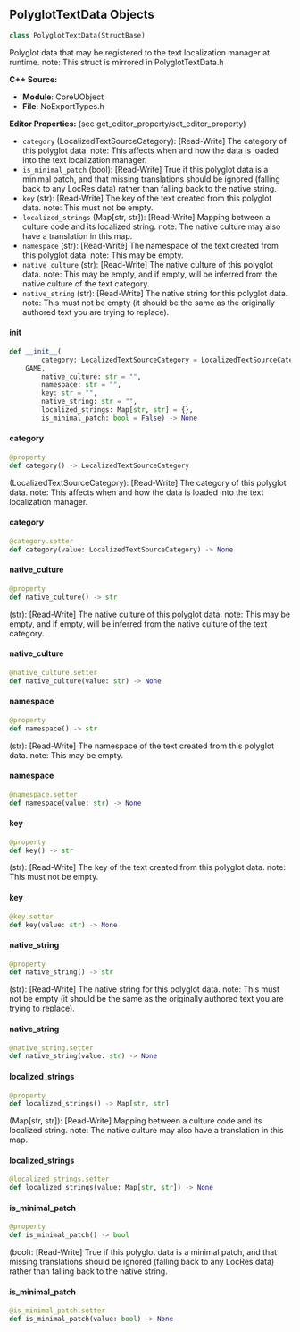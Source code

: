 ## PolyglotTextData Objects

```python
class PolyglotTextData(StructBase)
```

Polyglot data that may be registered to the text localization manager at runtime.
note: This struct is mirrored in PolyglotTextData.h

**C++ Source:**

- **Module**: CoreUObject
- **File**: NoExportTypes.h

**Editor Properties:** (see get_editor_property/set_editor_property)

- ``category`` (LocalizedTextSourceCategory):  [Read-Write] The category of this polyglot data.
  note: This affects when and how the data is loaded into the text localization manager.
- ``is_minimal_patch`` (bool):  [Read-Write] True if this polyglot data is a minimal patch, and that missing translations should be
  ignored (falling back to any LocRes data) rather than falling back to the native string.
- ``key`` (str):  [Read-Write] The key of the text created from this polyglot data.
  note: This must not be empty.
- ``localized_strings`` (Map[str, str]):  [Read-Write] Mapping between a culture code and its localized string.
  note: The native culture may also have a translation in this map.
- ``namespace`` (str):  [Read-Write] The namespace of the text created from this polyglot data.
  note: This may be empty.
- ``native_culture`` (str):  [Read-Write] The native culture of this polyglot data.
  note: This may be empty, and if empty, will be inferred from the native culture of the text category.
- ``native_string`` (str):  [Read-Write] The native string for this polyglot data.
  note: This must not be empty (it should be the same as the originally authored text you are trying to replace).

<a id="unreal.PolyglotTextData.__init__"></a>

#### __init__

```python
def __init__(
        category: LocalizedTextSourceCategory = LocalizedTextSourceCategory.
    GAME,
        native_culture: str = "",
        namespace: str = "",
        key: str = "",
        native_string: str = "",
        localized_strings: Map[str, str] = {},
        is_minimal_patch: bool = False) -> None
```

<a id="unreal.PolyglotTextData.category"></a>

#### category

```python
@property
def category() -> LocalizedTextSourceCategory
```

(LocalizedTextSourceCategory):  [Read-Write] The category of this polyglot data.
note: This affects when and how the data is loaded into the text localization manager.

<a id="unreal.PolyglotTextData.category"></a>

#### category

```python
@category.setter
def category(value: LocalizedTextSourceCategory) -> None
```

<a id="unreal.PolyglotTextData.native_culture"></a>

#### native_culture

```python
@property
def native_culture() -> str
```

(str):  [Read-Write] The native culture of this polyglot data.
note: This may be empty, and if empty, will be inferred from the native culture of the text category.

<a id="unreal.PolyglotTextData.native_culture"></a>

#### native_culture

```python
@native_culture.setter
def native_culture(value: str) -> None
```

<a id="unreal.PolyglotTextData.namespace"></a>

#### namespace

```python
@property
def namespace() -> str
```

(str):  [Read-Write] The namespace of the text created from this polyglot data.
note: This may be empty.

<a id="unreal.PolyglotTextData.namespace"></a>

#### namespace

```python
@namespace.setter
def namespace(value: str) -> None
```

<a id="unreal.PolyglotTextData.key"></a>

#### key

```python
@property
def key() -> str
```

(str):  [Read-Write] The key of the text created from this polyglot data.
note: This must not be empty.

<a id="unreal.PolyglotTextData.key"></a>

#### key

```python
@key.setter
def key(value: str) -> None
```

<a id="unreal.PolyglotTextData.native_string"></a>

#### native_string

```python
@property
def native_string() -> str
```

(str):  [Read-Write] The native string for this polyglot data.
note: This must not be empty (it should be the same as the originally authored text you are trying to replace).

<a id="unreal.PolyglotTextData.native_string"></a>

#### native_string

```python
@native_string.setter
def native_string(value: str) -> None
```

<a id="unreal.PolyglotTextData.localized_strings"></a>

#### localized_strings

```python
@property
def localized_strings() -> Map[str, str]
```

(Map[str, str]):  [Read-Write] Mapping between a culture code and its localized string.
note: The native culture may also have a translation in this map.

<a id="unreal.PolyglotTextData.localized_strings"></a>

#### localized_strings

```python
@localized_strings.setter
def localized_strings(value: Map[str, str]) -> None
```

<a id="unreal.PolyglotTextData.is_minimal_patch"></a>

#### is_minimal_patch

```python
@property
def is_minimal_patch() -> bool
```

(bool):  [Read-Write] True if this polyglot data is a minimal patch, and that missing translations should be
ignored (falling back to any LocRes data) rather than falling back to the native string.

<a id="unreal.PolyglotTextData.is_minimal_patch"></a>

#### is_minimal_patch

```python
@is_minimal_patch.setter
def is_minimal_patch(value: bool) -> None
```

<a id="unreal.PrimaryAssetId"></a>